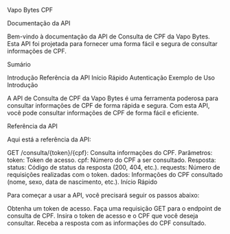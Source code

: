 Vapo Bytes CPF

Documentação da API

Bem-vindo à documentação da API de Consulta de CPF da Vapo Bytes. Esta API foi projetada para fornecer uma forma fácil e segura de consultar informações de CPF.

Sumário

Introdução
Referência da API
Início Rápido
Autenticação
Exemplo de Uso
Introdução

A API de Consulta de CPF da Vapo Bytes é uma ferramenta poderosa para consultar informações de CPF de forma rápida e segura. Com esta API, você pode consultar informações de CPF de forma fácil e eficiente.

Referência da API

Aqui está a referência da API:

GET /consulta/{token}/{cpf}: Consulta informações do CPF.
Parâmetros:
token: Token de acesso.
cpf: Número do CPF a ser consultado.
Resposta:
status: Código de status da resposta (200, 404, etc.).
requests: Número de requisições realizadas com o token.
dados: Informações do CPF consultado (nome, sexo, data de nascimento, etc.).
Início Rápido

Para começar a usar a API, você precisará seguir os passos abaixo:

Obtenha um token de acesso.
Faça uma requisição GET para o endpoint de consulta de CPF.
Insira o token de acesso e o CPF que você deseja consultar.
Receba a resposta com as informações do CPF consultado.
